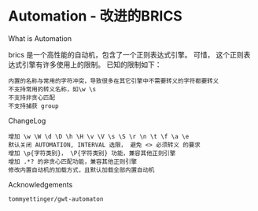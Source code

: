 Automation - 改进的BRICS                   
=====================================

What is Automation

brics 是一个高性能的自动机，包含了一个正则表达式引擎。
可惜， 这个正则表达式引擎有许多使用上的限制。
已知的限制如下：

	内置的名称与常用的字符冲突，导致很多在其它引擎中不需要转义的字符都要转义
	不支持常用的转义名称，如\w \s
	不支持非贪心匹配
	不支持捕获 group
	
ChangeLog

    增加 \w \W \d \D \h \H \v \V \s \S \r \n \t \f \a \e
    默认关闭 AUTOMATION, INTERVAL 选限， 避免 <> 必须转义 的要求
    增加 \p{字符类别}， \P{字符类别} 功能，兼容其他正则引擎
    增加 .*? 的非贪心匹配功能，兼容其他正则引擎
    修改内置自动机的加载方式，且默认加载全部内置自动机
	  
Acknowledgements

	tommyettinger/gwt-automaton